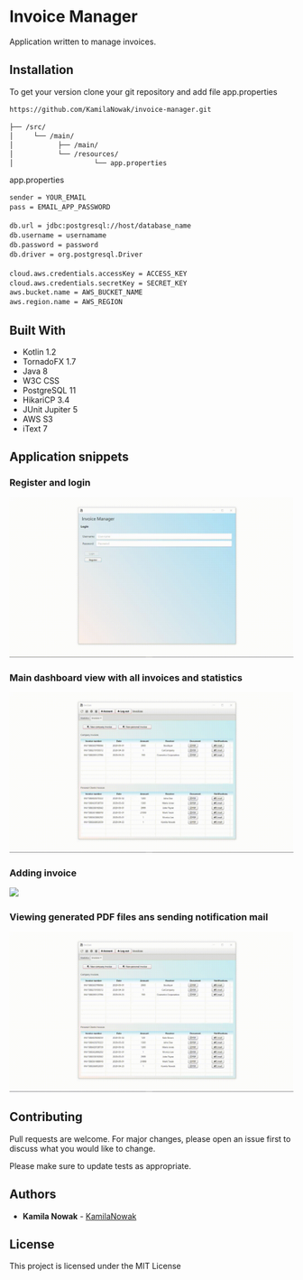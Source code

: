 # Invoice Manager

Application written to manage invoices.

## Installation

To get your version clone your git repository and add file app.properties

```bash
https://github.com/KamilaNowak/invoice-manager.git
```
```bash.
├── /src/         
│     └── /main/    
│           ├── /main/     
│           └── /resources/   
│                    └── app.properties  
```
app.properties
```bash
sender = YOUR_EMAIL
pass = EMAIL_APP_PASSWORD

db.url = jdbc:postgresql://host/database_name
db.username = usernamame
db.password = password
db.driver = org.postgresql.Driver

cloud.aws.credentials.accessKey = ACCESS_KEY
cloud.aws.credentials.secretKey = SECRET_KEY
aws.bucket.name = AWS_BUCKET_NAME
aws.region.name = AWS_REGION
```
## Built With
- Kotlin 1.2
- TornadoFX 1.7
- Java 8
- W3C CSS
- PostgreSQL 11 
- HikariCP 3.4
- JUnit Jupiter 5
- AWS S3
- iText 7

## Application snippets
### Register and login
![](https://github.com/KamilaNowak/invoice-manager/blob/master/snippets/snippet_register.gif)

### Main dashboard view with all invoices and statistics
![](https://github.com/KamilaNowak/invoice-manager/blob/master/snippets/snippet_dashboard.gif)

### Adding invoice
![](https://github.com/KamilaNowak/invoice-manager/blob/master/snippets/snippet_add.gif)

### Viewing generated PDF files ans sending notification mail
![](https://github.com/KamilaNowak/invoice-manager/blob/master/snippets/snippet_pdf.gif)

## Contributing
Pull requests are welcome. For major changes, please open an issue first to discuss what you would like to change.

Please make sure to update tests as appropriate.

## Authors

* **Kamila Nowak**  - [KamilaNowak](https://github.com/KamilaNowak)

## License
This project is licensed under the MIT License
